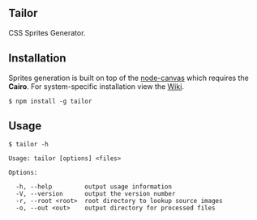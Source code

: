 Tailor
------

CSS Sprites Generator.

Installation
------------

  Sprites generation is built on top of the [node-canvas](https://github.com/LearnBoost/node-canvas)
  which requires the __Cairo__. For system-specific installation view the
  [Wiki](https://github.com/LearnBoost/node-canvas/wiki/_pages).

    $ npm install -g tailor

Usage
-----

    $ tailor -h

    Usage: tailor [options] <files>

    Options:

      -h, --help         output usage information
      -V, --version      output the version number
      -r, --root <root>  root directory to lookup source images
      -o, --out <out>    output directory for processed files
